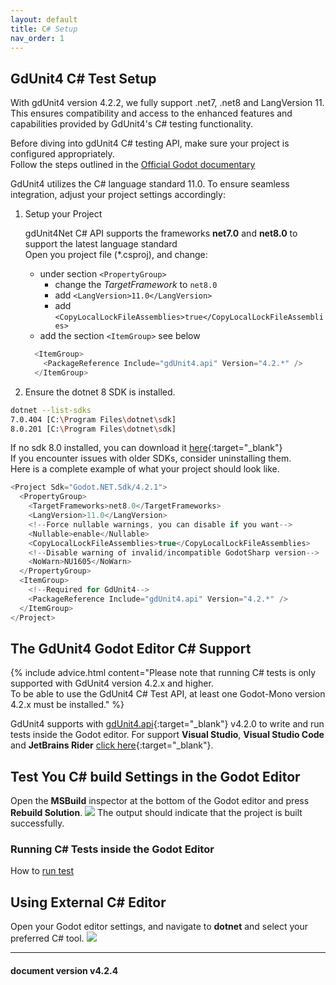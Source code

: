 ```yaml
---
layout: default
title: C# Setup
nav_order: 1
---
```



## GdUnit4 C# Test Setup

With gdUnit4 version 4.2.2, we fully support .net7, .net8 and LangVersion 11.<br>
This ensures compatibility and access to the enhanced features and capabilities provided by GdUnit4's C# testing functionality.

Before diving into gdUnit4 C# testing API, make sure your project is configured appropriately.<br>
Follow the steps outlined in the
[Official Godot documentary](https://docs.godotengine.org/en/stable/tutorials/scripting/c_sharp/c_sharp_basics.html#setting-up-c-for-godot)

GdUnit4 utilizes the C# language standard 11.0. To ensure seamless integration, adjust your project settings accordingly:<br>

1. Setup your Project

    gdUnit4Net C# API supports the frameworks **net7.0** and **net8.0** to support the latest language standard<br>
    Open you project file (\*.csproj), and change:
    * under section `<PropertyGroup>`
        * change the *TargetFramework* to `net8.0`
        * add `<LangVersion>11.0</LangVersion>`
        * add `<CopyLocalLockFileAssemblies>true</CopyLocalLockFileAssemblies>`
    * add the section `<ItemGroup>` see below

    ```cs
      <ItemGroup>
        <PackageReference Include="gdUnit4.api" Version="4.2.*" />
      </ItemGroup>
    ```

2. Ensure the dotnet 8 SDK is installed.

```bash
dotnet --list-sdks
7.0.404 [C:\Program Files\dotnet\sdk]
8.0.201 [C:\Program Files\dotnet\sdk]
```

If no sdk 8.0 installed, you can download it [here](https://dotnet.microsoft.com/en-us/download/dotnet/8.0){:target="_blank"}<br>
If you encounter issues with older SDKs, consider uninstalling them.<br>
Here is a complete example of what your project should look like.

```cs
<Project Sdk="Godot.NET.Sdk/4.2.1">
  <PropertyGroup>
    <TargetFrameworks>net8.0</TargetFrameworks>
    <LangVersion>11.0</LangVersion>
    <!--Force nullable warnings, you can disable if you want-->
    <Nullable>enable</Nullable>
    <CopyLocalLockFileAssemblies>true</CopyLocalLockFileAssemblies>
    <!--Disable warning of invalid/incompatible GodotSharp version-->
    <NoWarn>NU1605</NoWarn>
  </PropertyGroup>
  <ItemGroup>
    <!--Required for GdUnit4-->
    <PackageReference Include="gdUnit4.api" Version="4.2.*" />
  </ItemGroup>
</Project>
```

## The GdUnit4 Godot Editor C# Support

{% include advice.html
content="Please note that running C# tests is only supported with GdUnit4 version 4.2.x and higher.<br>
To be able to use the GdUnit4 C# Test API, at least one Godot-Mono version 4.2.x must be installed."
%}

GdUnit4 supports with [gdUnit4.api](https://github.com/MikeSchulze/gdUnit4Net/blob/master/api/README.md){:target="_blank"} v4.2.0 to write and run tests inside the Godot editor.
For support **Visual Studio**, **Visual Studio Code** and **JetBrains Rider** [click here](/gdUnit4/csharp_project_setup/vstest-adapter/){:target="_blank"}.

## Test You C# build Settings in the Godot Editor

Open the **MSBuild** inspector at the bottom of the Godot editor and press **Rebuild Solution**.
![](/gdUnit4/assets/images/install/cs-build-test.png)
The output should indicate that the project is built successfully.

### Running C# Tests inside the Godot Editor

How to [run test](/gdUnit4/faq/run-tests/)


## Using External C# Editor

Open your Godot editor settings, and navigate to **dotnet** and select your preferred C# tool.
![](/gdUnit4/assets/images/install/cs-setup.png)

---
<h4> document version v4.2.4 </h4>
